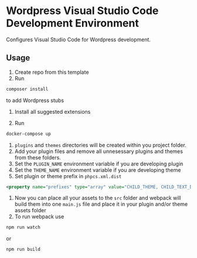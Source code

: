 # Wordpress Visual Studio Code Development Environment

Configures Visual Studio Code for Wordpress development.

## Usage

1. Create repo from this template
1. Run

``` sh
composer install
```

to add Wordpress stubs

1. Install all suggested extensions

1. Run

``` sh
docker-compose up
```

1. `plugins` and `themes` directories will be created within you project folder.
1. Add your plugin files and remove all unnesessary plugins and themes from these folders.
1. Set the `PLUGIN_NAME` environment variable if you are developing plugin
1. Set the `THEME_NAME` environment variable if you are developing theme
1. Set plugin or theme prefix in `phpcs.xml.dist`
``` xml
<property name="prefixes" type="array" value="CHILD_THEME, CHILD_TEXT_DOMAIN, %%you plugin or theme prefix%%" />
```
1. Now you can place all your assets to the `src` folder and webpack will build them into one `main.js` file and place it in your plugin and/or theme assets folder
1. To run webpack use

``` sh
npm run watch
```

or

``` sh
npm run build
```
